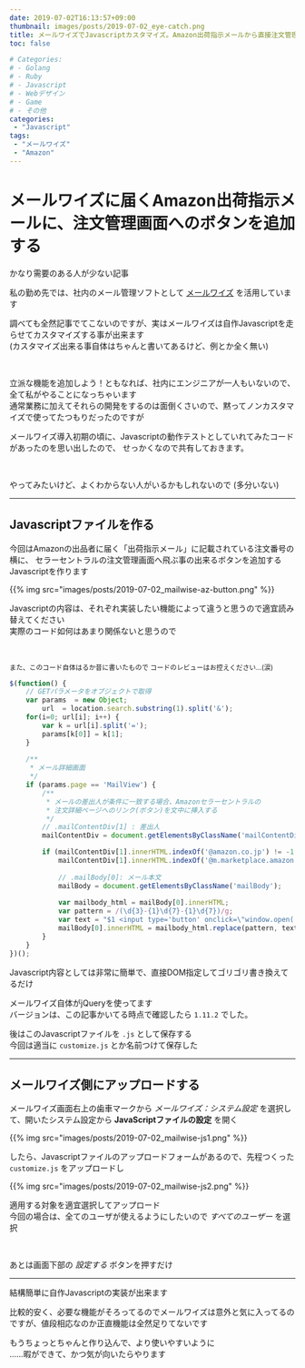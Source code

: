 ```yaml
---
date: 2019-07-02T16:13:57+09:00
thumbnail: images/posts/2019-07-02_eye-catch.png
title: メールワイズでJavascriptカスタマイズ。Amazon出荷指示メールから直接注文管理を開けるボタン
toc: false

# Categories:
# - Golang
# - Ruby
# - Javascript
# - Webデザイン
# - Game
# - その他
categories:
 - "Javascript"
tags:
 - "メールワイズ"
 - "Amazon"
---
```


# メールワイズに届くAmazon出荷指示メールに、注文管理画面へのボタンを追加する

かなり需要のある人が少ない記事  

私の勤め先では、社内のメール管理ソフトとして [メールワイズ](https://mailwise.cybozu.co.jp/) を活用しています

調べても全然記事でてこないのですが、実はメールワイズは自作Javascriptを走らせてカスタマイズする事が出来ます  
(カスタマイズ出来る事自体はちゃんと書いてあるけど、例とか全く無い)

<br>

立派な機能を追加しよう！ともなれば、社内にエンジニアが一人もいないので、
全て私がやることになっちゃいます  
通常業務に加えてそれらの開発をするのは面倒くさいので、黙ってノンカスタマイズで使ってたつもりだったのですが

メールワイズ導入初期の頃に、Javascriptの動作テストとしていれてみたコードがあったのを思い出したので、
せっかくなので共有しておきます。

<br>

やってみたいけど、よくわからない人がいるかもしれないので (多分いない)

* * *

## Javascriptファイルを作る

今回はAmazonの出品者に届く「出荷指示メール」に記載されている注文番号の横に、
セラーセントラルの注文管理画面へ飛ぶ事の出来るボタンを追加するJavascriptを作ります

{{% img src="images/posts/2019-07-02_mailwise-az-button.png" %}}

Javascriptの内容は、それぞれ実装したい機能によって違うと思うので適宜読み替えてください  
実際のコード如何はあまり関係ないと思うので

<br>

<small>また、このコード自体はるか昔に書いたもので コードのレビューはお控えください…(涙)</small>

```javascript
$(function() {
    // GETパラメータをオブジェクトで取得
    var params  = new Object;
        url  = location.search.substring(1).split('&');
    for(i=0; url[i]; i++) {
        var k = url[i].split('=');
        params[k[0]] = k[1];
    }
    
    /**
     * メール詳細画面
     */
    if (params.page == 'MailView') {
        /**
         * メールの差出人が条件に一致する場合、Amazonセラーセントラルの
         * 注文詳細ページへのリンク(ボタン)を文中に挿入する
         */
        // .mailContentDiv[1] : 差出人
        mailContentDiv = document.getElementsByClassName('mailContentDiv');

        if (mailContentDiv[1].innerHTML.indexOf('@amazon.co.jp') != -1 ||
            mailContentDiv[1].innerHTML.indexOf('@m.marketplace.amazon.co.jp') != -1) {
            
            // .mailBody[0]: メール本文
            mailBody = document.getElementsByClassName('mailBody');
            
            var mailbody_html = mailBody[0].innerHTML;
            var pattern = /(\d{3}-{1}\d{7}-{1}\d{7})/g;
            var text = "$1 <input type='button' onclick=\"window.open('https://sellercentral.amazon.co.jp/hz/orders/details?orderId=$1');\" value='Amazonセラーセントラルで開く'>";
            mailBody[0].innerHTML = mailbody_html.replace(pattern, text);
        }
    }
})();
```

Javascript内容としては非常に簡単で、直接DOM指定してゴリゴリ書き換えてるだけ

メールワイズ自体がjQueryを使ってます  
バージョンは、この記事かいてる時点で確認したら <code>1.11.2</code> でした。

後はこのJavascriptファイルを <code>.js</code> として保存する  
今回は適当に <code>customize.js</code> とか名前つけて保存した

* * *

## メールワイズ側にアップロードする

メールワイズ画面右上の歯車マークから _メールワイズ：システム設定_ を選択して、開いたシステム設定から __JavaScriptファイルの設定__ を開く

{{% img src="images/posts/2019-07-02_mailwise-js1.png" %}}

したら、Javascriptファイルのアップロードフォームがあるので、先程つくった <code>customize.js</code> をアップロードし

{{% img src="images/posts/2019-07-02_mailwise-js2.png" %}}

適用する対象を適宜選択してアップロード  
今回の場合は、全てのユーザが使えるようにしたいので _すべてのユーザー_ を選択

<br>

あとは画面下部の _設定する_ ボタンを押すだけ

* * *

結構簡単に自作Javascriptの実装が出来ます  

比較的安く、必要な機能がそろってるのでメールワイズは意外と気に入ってるのですが、値段相応なのか正直機能は全然足りてないです  

もうちょっとちゃんと作り込んで、より使いやすいように  
……暇ができて、かつ気が向いたらやります
